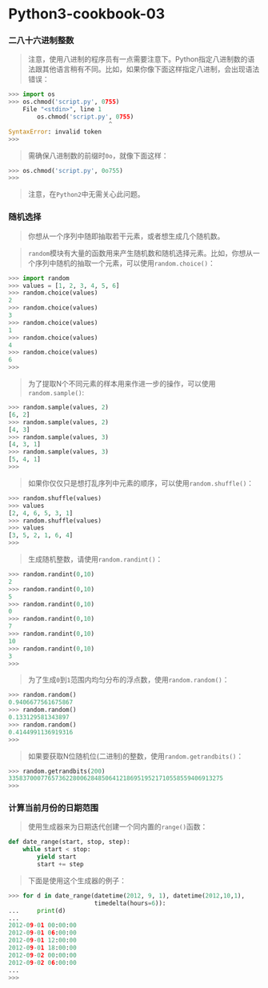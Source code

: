 # Python3-cookbook-03

### 二八十六进制整数

> 注意，使用八进制的程序员有一点需要注意下。Python指定八进制数的语法跟其他语言稍有不同。比如，如果你像下面这样指定八进制，会出现语法错误：

```python
>>> import os
>>> os.chmod('script.py', 0755)
    File "<stdin>", line 1
        os.chmod('script.py', 0755)
                            ^
SyntaxError: invalid token
>>>
```

> 需确保八进制数的前缀时`0o`，就像下面这样：

```python
>>> os.chmod('script.py', 0o755)
>>>
```

> 注意，在`Python2`中无需关心此问题。

### 随机选择

> 你想从一个序列中随即抽取若干元素，或者想生成几个随机数。

> `random`模块有大量的函数用来产生随机数和随机选择元素。比如，你想从一个序列中随机的抽取一个元素，可以使用`random.choice()`：

```python
>>> import random
>>> values = [1, 2, 3, 4, 5, 6]
>>> random.choice(values)
2
>>> random.choice(values)
3
>>> random.choice(values)
1
>>> random.choice(values)
4
>>> random.choice(values)
6
>>>
```

> 为了提取N个不同元素的样本用来作进一步的操作，可以使用`random.sample()`:

```python
>>> random.sample(values, 2)
[6, 2]
>>> random.sample(values, 2)
[4, 3]
>>> random.sample(values, 3)
[4, 3, 1]
>>> random.sample(values, 3)
[5, 4, 1]
>>>
```

> 如果你仅仅只是想打乱序列中元素的顺序，可以使用`random.shuffle()`：

```python
>>> random.shuffle(values)
>>> values
[2, 4, 6, 5, 3, 1]
>>> random.shuffle(values)
>>> values
[3, 5, 2, 1, 6, 4]
>>>
```

> 生成随机整数，请使用`random.randint()`：

```python
>>> random.randint(0,10)
2
>>> random.randint(0,10)
5
>>> random.randint(0,10)
0
>>> random.randint(0,10)
7
>>> random.randint(0,10)
10
>>> random.randint(0,10)
3
>>>
```

> 为了生成`0`到`1`范围内均匀分布的浮点数，使用`random.random()`：

```python
>>> random.random()
0.9406677561675867
>>> random.random()
0.133129581343897
>>> random.random()
0.4144991136919316
>>>
```

> 如果要获取N位随机位(二进制)的整数，使用`random.getrandbits()`：

```python
>>> random.getrandbits(200)
335837000776573622800628485064121869519521710558559406913275
>>>
```

### 计算当前月份的日期范围

> 使用生成器来为日期迭代创建一个同内置的`range()`函数：

```python
def date_range(start, stop, step):
    while start < stop:
        yield start
        start += step
```

> 下面是使用这个生成器的例子：

```python
>>> for d in date_range(datetime(2012, 9, 1), datetime(2012,10,1),
                        timedelta(hours=6)):
...     print(d)
...
2012-09-01 00:00:00
2012-09-01 06:00:00
2012-09-01 12:00:00
2012-09-01 18:00:00
2012-09-02 00:00:00
2012-09-02 06:00:00
...
>>>
```
